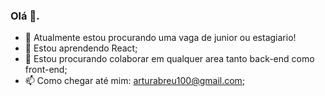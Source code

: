 ### Olá 👋.

- 🔭 Atualmente estou procurando uma vaga de junior ou estagiario!
- 🌱 Estou aprendendo React;
- 👯 Estou procurando colaborar em qualquer area tanto back-end como front-end;
- 📫 Como chegar até mim: arturabreu100@gmail.com;
